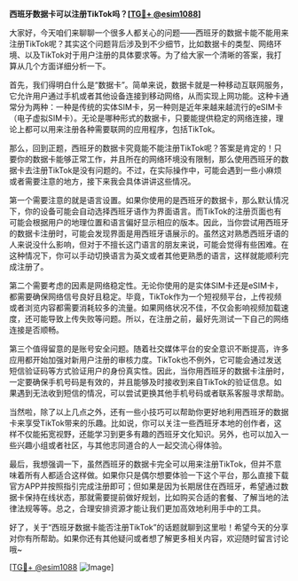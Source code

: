 **西班牙数据卡可以注册TikTok吗？[[TG💪+ @esim1088](https://t.me/s/esim1088)]**

大家好，今天咱们来聊聊一个很多人都关心的问题——西班牙的数据卡能不能用来注册TikTok呢？其实这个问题背后涉及到不少细节，比如数据卡的类型、网络环境、以及TikTok对于用户注册的具体要求等。为了给大家一个清晰的答案，我打算从几个方面详细分析一下。

首先，我们得明白什么是“数据卡”。简单来说，数据卡就是一种移动互联网服务，它允许用户通过手机或者其他设备连接到移动网络，从而实现上网功能。这种卡通常分为两种：一种是传统的实体SIM卡，另一种则是近年来越来越流行的eSIM卡（电子虚拟SIM卡）。无论是哪种形式的数据卡，只要能提供稳定的网络连接，理论上都可以用来注册各种需要联网的应用程序，包括TikTok。

那么，回到正题，西班牙的数据卡究竟能不能注册TikTok呢？答案是肯定的！只要你的数据卡能够正常工作，并且所在的网络环境没有限制，那么使用西班牙的数据卡去注册TikTok是没有问题的。不过，在实际操作中，可能会遇到一些小麻烦或者需要注意的地方，接下来我会具体讲讲这些情况。

第一个需要注意的就是语言设置。如果你使用的是西班牙的数据卡，那么默认情况下，你的设备可能会自动选择西班牙语作为界面语言。而TikTok的注册页面也有可能会根据用户的地理位置和语言偏好显示相应的版本。因此，当你尝试用西班牙的数据卡注册时，可能会发现界面是用西班牙语展示的。虽然这对熟悉西班牙语的人来说没什么影响，但对于不擅长这门语言的朋友来说，可能会觉得有些困难。在这种情况下，你可以手动切换语言为英文或者其他更熟悉的语言，这样就能顺利完成注册了。

第二个需要考虑的因素是网络稳定性。无论你使用的是实体SIM卡还是eSIM卡，都需要确保网络信号良好且稳定。毕竟，TikTok作为一个短视频平台，上传视频或者浏览内容都需要消耗较多的流量。如果网络状况不佳，不仅会影响视频加载速度，还可能导致上传失败等问题。所以，在注册之前，最好先测试一下自己的网络连接是否顺畅。

第三个值得留意的是账号安全问题。随着社交媒体平台的安全意识不断提高，许多应用都开始加强对新用户注册的审核力度。TikTok也不例外，它可能会通过发送短信验证码等方式验证用户的身份真实性。因此，当你用西班牙的数据卡注册时，一定要确保手机号码是有效的，并且能够及时接收到来自TikTok的验证信息。如果遇到无法收到短信的情况，可以尝试更换其他手机号码或者联系客服寻求帮助。

当然啦，除了以上几点之外，还有一些小技巧可以帮助你更好地利用西班牙的数据卡来享受TikTok带来的乐趣。比如说，你可以关注一些西班牙本地的创作者，这样不仅能拓宽视野，还能学习到更多有趣的西班牙文化知识。另外，也可以加入一些兴趣小组或者社区，与其他志同道合的人一起交流心得体验。

最后，我想强调一下，虽然西班牙的数据卡完全可以用来注册TikTok，但并不意味着所有人都适合这样做。如果你只是偶尔想要体验一下这个平台，那么直接下载官方APP并按照指引完成注册即可；但如果是因为长期居住在西班牙，希望通过数据卡保持在线状态，那就需要提前做好规划，比如购买合适的套餐、了解当地的法律法规等等。总之，合理安排资源才能让我们更加高效地利用手中的工具。

好了，关于“西班牙数据卡能否注册TikTok”的话题就聊到这里啦！希望今天的分享对你有所帮助。如果你还有其他疑问或者想了解更多相关内容，欢迎随时留言讨论哦~ 

[[TG💪+ @esim1088](https://t.me/s/esim1088) ![Image](https://i.postimg.cc/4NQfJmqS/Snipaste-2025-05-13-00-14-12.png)]